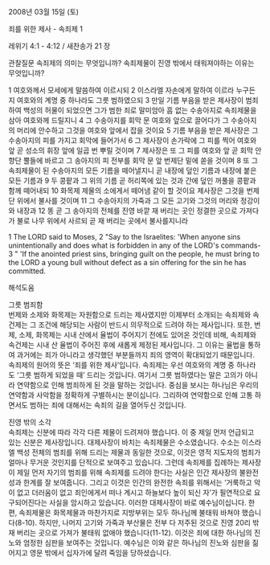 2008년 03월 15일 (토)

죄를 위한 제사 - 속죄제 1



레위기 4:1 - 4:12 / 새찬송가 21 장


관찰질문
속죄제의 의미는 무엇입니까? 
속죄제물이 진영 밖에서 태워져야하는 이유는 무엇입니까? 

1 여호와께서 모세에게 말씀하여 이르시되 2 이스라엘 자손에게 말하여 이르라 누구든지 여호와의 계명 중 하나라도 그릇 범하였으되 3 만일 기름 부음을 받은 제사장이 범죄하여 백성의 허물이 되었으면 그가 범한 죄로 말미암아 흠 없는 수송아지로 속죄제물을 삼아 여호와께 드릴지니 4 그 수송아지를 회막 문 여호와 앞으로 끌어다가 그 수송아지의 머리에 안수하고 그것을 여호와 앞에서 잡을 것이요 5 기름 부음을 받은 제사장은 그 수송아지의 피를 가지고 회막에 들어가서 6 그 제사장이 손가락에 그 피를 찍어 여호와 앞 곧 성소의 휘장 앞에 일곱 번 뿌릴 것이며 7 제사장은 또 그 피를 여호와 앞 곧 회막 안 향단 뿔들에 바르고 그 송아지의 피 전부를 회막 문 앞 번제단 밑에 쏟을 것이며 8 또 그 속죄제물이 된 수송아지의 모든 기름을 떼어낼지니 곧 내장에 덮인 기름과 내장에 붙은 모든 기름과 9 두 콩팥과 그 위의 기름 곧 허리쪽에 있는 것과 간에 덮인 꺼풀을 콩팥과 함께 떼어내되 10 화목제 제물의 소에게서 떼어냄 같이 할 것이요 제사장은 그것을 번제단 위에서 불사를 것이며 11 그 수송아지의 가죽과 그 모든 고기와 그것의 머리와 정강이와 내장과 12 똥 곧 그 송아지의 전체를 진영 바깥 재 버리는 곳인 정결한 곳으로 가져다가 불로 나무 위에서 사르되 곧 재 버리는 곳에서 불사를지니라  

1 The LORD said to Moses, 2 "Say to the Israelites: 'When anyone sins unintentionally and does what is forbidden in any of the LORD's commands- 3 " 'If the anointed priest sins, bringing guilt on the people, he must bring to the LORD a young bull without defect as a sin offering for the sin he has committed.

해석도움





그릇 범죄함  
번제와 소제와 화목제는 자원함으로 드리는 제사였지만 이제부터 소개되는 속죄제와 속건제는 그 조건에 해당되는 사람이 반드시 의무적으로 드려야 하는 제사입니다. 또한, 번제, 소제, 화목제는 시내 산에서 율법이 주어지기 전에도 있어온 것인데 비해, 속죄제와 속건제는 시내 산 율법이 주어진 후에 새롭게 제정된 제사입니다. 그 이유는 율법을 통하여 과거에는 죄가 아니라고 생각했던 부분들까지 죄의 영역이 확대되었기 때문입니다. 속죄제의 원어의 뜻은 ‘죄를 위한 제사’입니다. 속죄제는 우선 여호와의 계명 중 하나라도 ‘그릇 범하게 되었을 때’ 드리는 것입니다. 여기서 그릇 범하였다는 말은 고의가 아니라 연약함으로 인해 범죄하게 된 것을 말하는 것입니다. 중심을 보시는 하나님은 우리의 연약함과 사악함을 정확하게 구별하시는 분이십니다. 그리하여 연약함으로 인해 고통 하면서도 범하는 죄에 대해서는 속죄의 길을 열어두신 것입니다. 

진영 밖의 소각  
속죄제는 신분에 따라 각각 다른 제물이 드려져야 했습니다. 이 중 제일 먼저 언급되고 있는 신분은 제사장입니다. 대제사장이 바치는 속죄제물은 수소였습니다. 수소는 이스라엘 백성 전체의 범죄를 위해 드리는 제물과 동일한 것으로, 이것은 영적 지도자의 범죄가 얼마나 무거운 것인지를 단적으로 보여주고 있습니다. 그런데 속죄제를 집례하는 제사장이 제일 먼저 자기의 범죄를 위해 속죄제를 드려야 한다는 사실은 인간 제사장의 불완전성과 한계를 잘 보여줍니다. 그리고 이것은 인간의 완전한 속죄를 위해서는 ‘거룩하고 악이 없고 더러움이 없고 죄인에게서 떠나 계시고 하늘보다 높이 되신 자’가 필연적으로 요구되어진다는 사실을 암시하고 있습니다. 이러한 대제사장이 바로 예수님이십니다. 한편, 속죄제물은 화목제물과 마찬가지로 지방부위는 모두 하나님께 불태워 바쳐야 했습니다(8-10). 하지만, 나머지 고기와 가죽과 부산물은 전부 다 저주된 것으로 진영 20리 밖 재 버리는 곳으로 가져가 불태워 없애야 했습니다(11-12). 이것은 죄에 대한 하나님의 진노와 엄정한 심판을 보여주는 것입니다. 예수님은 이와 같은 하나님의 진노와 심판을 짊어지고 영문 밖에서 십자가에 달려 죽임을 당하셨습니다.